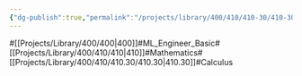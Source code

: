```yaml
---
{"dg-publish":true,"permalink":"/projects/library/400/410/410-30/410-30/","noteIcon":"0","created":"2024-01-24T15:24:09.126+09:00","updated":"2024-02-29T15:44:31.317+09:00"}
---
```


#[[Projects/Library/400/400\|400]]#ML_Engineer_Basic#[[Projects/Library/400/410/410\|410]]#Mathematics#[[Projects/Library/400/410/410.30/410.30\|410.30]]#Calculus

